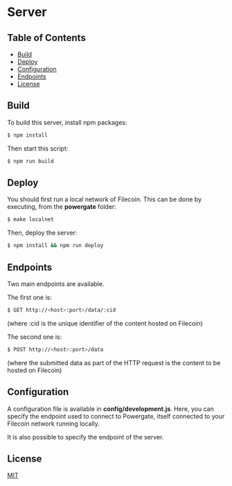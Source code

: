 # Server

## Table of Contents

-   [Build](#build)
-   [Deploy](#deploy)
-   [Configuration](#configuration)
-   [Endpoints](#endpoints)
-   [License](#license)

## Build

To build this server, install npm packages:
```bash
$ npm install
```

Then start this script:
```bash
$ npm run build
```

## Deploy

You should first run a local network of Filecoin. This can be done by executing, from the __powergate__ folder:
```bash
$ make localnet
```

Then, deploy the server:
```bash
$ npm install && npm run deploy
```

## Endpoints
Two main endpoints are available.

The first one is:
```bash
$ GET http://<host>:port>/data/:cid
```
(where :cid is the unique identifier of the content hosted on Filecoin)

The second one is:
```bash
$ POST http://<host>:port>/data
```
(where the submitted data as part of the HTTP request is the content to be hosted on Filecoin)

## Configuration

A configuration file is available in __config/development.js__. Here, you can specify the endpoint used to connect to Powergate, itself connected to your Filecoin network running locally.

It is also possible to specify the endpoint of the server.

## License

[MIT](LICENSE)
